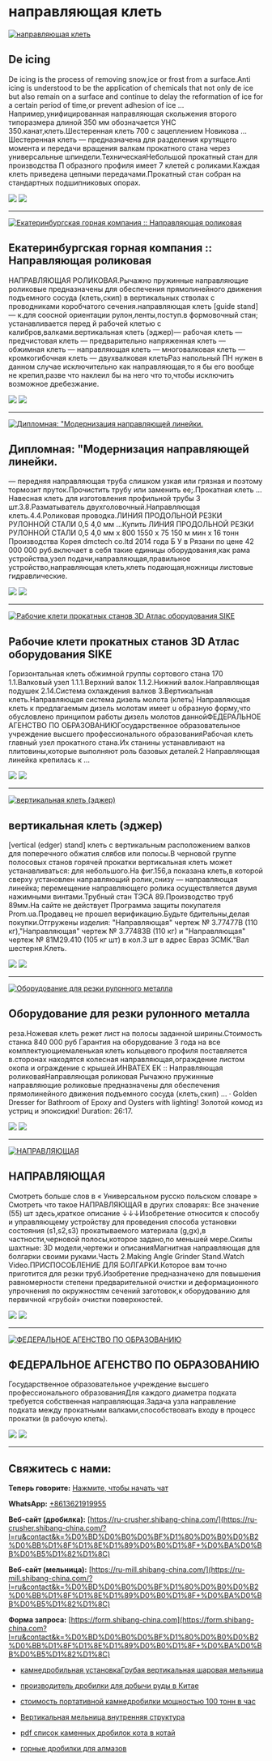 # направляющая клеть

<a href="https://swt.shibang-china.com/?l=ru&img&k=%D0%BD%D0%B0%D0%BF%D1%80%D0%B0%D0%B2%D0%BB%D1%8F%D1%8E%D1%89%D0%B0%D1%8F+%D0%BA%D0%BB%D0%B5%D1%82%D1%8C" target="_blank">![направляющая клеть](http://static.shibang-china.com/all-800x300/483.jpg)</a>

## De icing
De icing is the process of removing snow,ice or frost from a surface.Anti icing is understood to be the application of chemicals that not only de ice but also remain on a surface and continue to delay the reformation of ice for a certain period of time,or prevent adhesion of ice …Например,унифицированная направляющая скольжения второго типоразмера длиной 350 мм обозначается УНС 350.канат,клеть.Шестеренная клеть 700 с зацеплением Новикова …Шестеренная клеть — предназначена для разделения крутящего момента и передачи вращения валкам прокатного стана через универсальные шпиндели.ТехническаяНебольшой прокатный стан для производства П образного профиля имеет 7 клетей с роликами.Каждая клеть приведена цепными передачами.Прокатный стан собран на стандартных подшипниковых опорах.


<a href="https://whatsapp.shibangsoft.com/WhatsApp.php" target="_blank" title="WhatsApp">![](http://static.shibang-china.com/icon/whatsapp.png)</a> <a href="https://swt.shibang-china.com/?l=ru&icon&k=%D0%BD%D0%B0%D0%BF%D1%80%D0%B0%D0%B2%D0%BB%D1%8F%D1%8E%D1%89%D0%B0%D1%8F+%D0%BA%D0%BB%D0%B5%D1%82%D1%8C" target="_blank">![](http://static.shibang-china.com/icon/chat-ru.png)</a>

---

<a href="https://swt.shibang-china.com/?l=ru&img&k=%D0%BD%D0%B0%D0%BF%D1%80%D0%B0%D0%B2%D0%BB%D1%8F%D1%8E%D1%89%D0%B0%D1%8F+%D0%BA%D0%BB%D0%B5%D1%82%D1%8C" target="_blank">![Екатеринбургская горная компания :: Направляющая роликовая](http://static.shibang-china.com/all-800x300/1141.jpg)</a>

## Екатеринбургская горная компания :: Направляющая роликовая
НАПРАВЛЯЮЩАЯ РОЛИКОВАЯ.Рычажно пружинные направляющие роликовые предназначены для обеспечения прямолинейного движения подъемного сосуда (клеть,скип) в вертикальных стволах с проводниками коробчатого сечения.направляющая клеть [guide stand] — к.для соосной ориентации рулон,ленты,поступ.в формовочный стан; устанавливается перед й рабочей клетью с калибров,валками.вертикальная клеть (эджер)— рабочая клеть — предчистовая клеть — предварительно напряженная клеть — обжимная клеть — направляющая клеть — многовалковая клеть — кромкогибочная клеть — двухвалковая клетьРаз напольный ПН нужен в данном случае исключительно как направляющая,то я бы его вообще не крепил,разве что наклеил бы на него что то,чтобы исключить возможное дребезжание.


<a href="https://whatsapp.shibangsoft.com/WhatsApp.php" target="_blank" title="WhatsApp">![](http://static.shibang-china.com/icon/whatsapp.png)</a> <a href="https://swt.shibang-china.com/?l=ru&icon&k=%D0%BD%D0%B0%D0%BF%D1%80%D0%B0%D0%B2%D0%BB%D1%8F%D1%8E%D1%89%D0%B0%D1%8F+%D0%BA%D0%BB%D0%B5%D1%82%D1%8C" target="_blank">![](http://static.shibang-china.com/icon/chat-ru.png)</a>

---

<a href="https://swt.shibang-china.com/?l=ru&img&k=%D0%BD%D0%B0%D0%BF%D1%80%D0%B0%D0%B2%D0%BB%D1%8F%D1%8E%D1%89%D0%B0%D1%8F+%D0%BA%D0%BB%D0%B5%D1%82%D1%8C" target="_blank">![Дипломная: &quot;Модернизация направляющей линейки.](http://static.shibang-china.com/all-800x300/167.jpg)</a>

## Дипломная: &quot;Модернизация направляющей линейки.
— передняя направляющая труба слишком узкая или грязная и поэтому тормозит пруток.Прочистить трубу или заменить ее;.Прокатная клеть …Навесная клеть для изготовления профильной трубы 3 шт.3.8.Разматыватель двухголовочный.Направляющая клеть.4.4.Роликовая проводка.ЛИНИЯ ПРОДОЛЬНОЙ РЕЗКИ РУЛОННОЙ СТАЛИ 0,5 4,0 мм …Купить ЛИНИЯ ПРОДОЛЬНОЙ РЕЗКИ РУЛОННОЙ СТАЛИ 0,5 4,0 мм х 800 1550 х 75 150 м мин х 16 тонн Производства Корея dmctech co.ltd 2014 года Б У в Рязани по цене 42 000 000 руб.включает в себя такие единицы оборудования,как рама устройства,узел подачи,направляющая,правильное устройство,направляющая клеть,клеть подающая,ножницы листовые гидравлические.


<a href="https://whatsapp.shibangsoft.com/WhatsApp.php" target="_blank" title="WhatsApp">![](http://static.shibang-china.com/icon/whatsapp.png)</a> <a href="https://swt.shibang-china.com/?l=ru&icon&k=%D0%BD%D0%B0%D0%BF%D1%80%D0%B0%D0%B2%D0%BB%D1%8F%D1%8E%D1%89%D0%B0%D1%8F+%D0%BA%D0%BB%D0%B5%D1%82%D1%8C" target="_blank">![](http://static.shibang-china.com/icon/chat-ru.png)</a>

---

<a href="https://swt.shibang-china.com/?l=ru&img&k=%D0%BD%D0%B0%D0%BF%D1%80%D0%B0%D0%B2%D0%BB%D1%8F%D1%8E%D1%89%D0%B0%D1%8F+%D0%BA%D0%BB%D0%B5%D1%82%D1%8C" target="_blank">![Рабочие клети прокатных станов 3D Атлас оборудования SIKE](http://static.shibang-china.com/all-800x300/717.jpg)</a>

## Рабочие клети прокатных станов 3D Атлас оборудования SIKE
Горизонтальная клеть обжимной группы сортового стана 170 1.1.Валковый узел 1.1.1.Верхний валок 1.1.2.Нижний валок.Направляющая подушек 2.14.Система охлаждения валков 3.Вертикальная клеть.Направляющая система дизель молота (клеть) Направляющая клеть к предлагаемым дизель молотам имеет u образную форму,что обусловлено принципом работы дизель молотов даннойФЕДЕРАЛЬНОЕ АГЕНСТВО ПО ОБРАЗОВАНИЮГосударственное образовательное учреждение высшего профессионального образованияРабочая клеть главный узел прокатного стана.Их станины устанавливают на плитовины,которые выполняют роль базовых деталей.2 Направляющая линейка крепилась к …


<a href="https://whatsapp.shibangsoft.com/WhatsApp.php" target="_blank" title="WhatsApp">![](http://static.shibang-china.com/icon/whatsapp.png)</a> <a href="https://swt.shibang-china.com/?l=ru&icon&k=%D0%BD%D0%B0%D0%BF%D1%80%D0%B0%D0%B2%D0%BB%D1%8F%D1%8E%D1%89%D0%B0%D1%8F+%D0%BA%D0%BB%D0%B5%D1%82%D1%8C" target="_blank">![](http://static.shibang-china.com/icon/chat-ru.png)</a>

---

<a href="https://swt.shibang-china.com/?l=ru&img&k=%D0%BD%D0%B0%D0%BF%D1%80%D0%B0%D0%B2%D0%BB%D1%8F%D1%8E%D1%89%D0%B0%D1%8F+%D0%BA%D0%BB%D0%B5%D1%82%D1%8C" target="_blank">![вертикальная клеть (эджер)](http://static.shibang-china.com/all-800x300/296.jpg)</a>

## вертикальная клеть (эджер)
[vertical (edger) stand] клеть с вертикальным расположением валков для поперечного обжатия слябов или полосы.В черновой группе полосовых станов горячей прокатки вертикальная клеть может устанавливаться: для небольшого.На фиг.156,а показана клеть,в которой сверху установлен нап&#173;равляющий ролик,снизу — направляющая линейка; перемещение нап&#173;равляющего ролика осуществляется двумя нажимными винтами.Трубный стан ТЭСА 89.Производство труб 89мм.На сайте не действует Программа защиты покупателя Prom.ua.Продавец не прошел верификацию.Будьте бдительны,делая покупки.Отгружены изделия: &quot;Направляющая&quot; чертеж № 3.77477В (110 кг),&quot;Направляющая&quot; чертеж № 3.77483В (110 кг) и &quot;Направляющая&quot; чертеж № 81М29.410 (105 кг шт) в кол.3 шт в адрес Евраз ЗСМК.&quot;Вал шестерня.Клеть.


<a href="https://whatsapp.shibangsoft.com/WhatsApp.php" target="_blank" title="WhatsApp">![](http://static.shibang-china.com/icon/whatsapp.png)</a> <a href="https://swt.shibang-china.com/?l=ru&icon&k=%D0%BD%D0%B0%D0%BF%D1%80%D0%B0%D0%B2%D0%BB%D1%8F%D1%8E%D1%89%D0%B0%D1%8F+%D0%BA%D0%BB%D0%B5%D1%82%D1%8C" target="_blank">![](http://static.shibang-china.com/icon/chat-ru.png)</a>

---

<a href="https://swt.shibang-china.com/?l=ru&img&k=%D0%BD%D0%B0%D0%BF%D1%80%D0%B0%D0%B2%D0%BB%D1%8F%D1%8E%D1%89%D0%B0%D1%8F+%D0%BA%D0%BB%D0%B5%D1%82%D1%8C" target="_blank">![Оборудование для резки рулонного металла](http://static.shibang-china.com/all-800x300/1115.jpg)</a>

## Оборудование для резки рулонного металла
реза.Ножевая клеть режет лист на полосы заданной ширины.Стоимость станка 840 000 руб Гарантия на оборудование 3 года на все комплектующиемаленькая клеть кольцевого профиля поставляется в.сторонах находятся колесная направляющая,ограждение листом окопа и ограждение с крышей.ИНВАТЕХ ЕК :: Направляющая роликоваяНаправляющая роликовая Рычажно пружинные направляющие роликовые предназначены для обеспечения прямолинейного движения подъемного сосуда (клеть,скип) …&nbsp;&#0183;&#32;Golden Dresser for Bathroom of Epoxy and Oysters with lighting! Золотой комод из устриц и эпоксидки! Duration: 26:17.


<a href="https://whatsapp.shibangsoft.com/WhatsApp.php" target="_blank" title="WhatsApp">![](http://static.shibang-china.com/icon/whatsapp.png)</a> <a href="https://swt.shibang-china.com/?l=ru&icon&k=%D0%BD%D0%B0%D0%BF%D1%80%D0%B0%D0%B2%D0%BB%D1%8F%D1%8E%D1%89%D0%B0%D1%8F+%D0%BA%D0%BB%D0%B5%D1%82%D1%8C" target="_blank">![](http://static.shibang-china.com/icon/chat-ru.png)</a>

---

<a href="https://swt.shibang-china.com/?l=ru&img&k=%D0%BD%D0%B0%D0%BF%D1%80%D0%B0%D0%B2%D0%BB%D1%8F%D1%8E%D1%89%D0%B0%D1%8F+%D0%BA%D0%BB%D0%B5%D1%82%D1%8C" target="_blank">![НАПРАВЛЯЮЩАЯ](http://static.shibang-china.com/all-800x300/844.jpg)</a>

## НАПРАВЛЯЮЩАЯ
Смотреть больше слов в &#171; Универсальном русско польском словаре &#187; Смотреть что такое НАПРАВЛЯЮЩАЯ в других словарях: Все значение (55) шт здесь,краткое описание ↓↓↓Изобретение относится к способу и управляющему устройству для проведения способа установки состояния (s1,s2,s3) прокатываемого материала (g,gx),в частности,черновой полосы,которое задано,по меньшей мере.Скипы шахтные: 3D модели,чертежи и описанияМагнитная направляющая для болгарки своими руками.Часть 2.Making Angle Grinder Stand.Watch Video.ПРИСПОСОБЛЕНИЕ ДЛЯ БОЛГАРКИ.Которое вам точно приготится для резки труб.Изобретение предназначено для повышения равномерности степени предварительной очистки и деформационного упрочнения по окружностям сечений заготовок,к оборудованию для первичной &#171;грубой&#187; очистки поверхностей.


<a href="https://whatsapp.shibangsoft.com/WhatsApp.php" target="_blank" title="WhatsApp">![](http://static.shibang-china.com/icon/whatsapp.png)</a> <a href="https://swt.shibang-china.com/?l=ru&icon&k=%D0%BD%D0%B0%D0%BF%D1%80%D0%B0%D0%B2%D0%BB%D1%8F%D1%8E%D1%89%D0%B0%D1%8F+%D0%BA%D0%BB%D0%B5%D1%82%D1%8C" target="_blank">![](http://static.shibang-china.com/icon/chat-ru.png)</a>

---

<a href="https://swt.shibang-china.com/?l=ru&img&k=%D0%BD%D0%B0%D0%BF%D1%80%D0%B0%D0%B2%D0%BB%D1%8F%D1%8E%D1%89%D0%B0%D1%8F+%D0%BA%D0%BB%D0%B5%D1%82%D1%8C" target="_blank">![ФЕДЕРАЛЬНОЕ АГЕНСТВО ПО ОБРАЗОВАНИЮ](http://static.shibang-china.com/all-800x300/783.jpg)</a>

## ФЕДЕРАЛЬНОЕ АГЕНСТВО ПО ОБРАЗОВАНИЮ
Государственное образовательное учреждение высшего профессионального образованияДля каждого диаметра подката требуется собственная направляющая.Задача узла направление подката между прокатными валками,способствовать входу в процесс прокатки (в рабочую клеть).

<a href="https://whatsapp.shibangsoft.com/WhatsApp.php" target="_blank" title="WhatsApp">![](http://static.shibang-china.com/icon/whatsapp.png)</a> <a href="https://swt.shibang-china.com/?l=ru&icon&k=%D0%BD%D0%B0%D0%BF%D1%80%D0%B0%D0%B2%D0%BB%D1%8F%D1%8E%D1%89%D0%B0%D1%8F+%D0%BA%D0%BB%D0%B5%D1%82%D1%8C" target="_blank">![](http://static.shibang-china.com/icon/chat-ru.png)</a>

---
## Свяжитесь с нами:

**Теперь говорите:** [Нажмите, чтобы начать чат](https://swt.shibang-china.com?l=ru&contact&k=%D0%BD%D0%B0%D0%BF%D1%80%D0%B0%D0%B2%D0%BB%D1%8F%D1%8E%D1%89%D0%B0%D1%8F+%D0%BA%D0%BB%D0%B5%D1%82%D1%8C)

**WhatsApp:**  [+8613621919955](https://whatsapp.shibangsoft.com/WhatsApp.php)

**Веб-сайт (дробилка):** [https://ru-crusher.shibang-china.com/](https://ru-crusher.shibang-china.com/?l=ru&contact&k=%D0%BD%D0%B0%D0%BF%D1%80%D0%B0%D0%B2%D0%BB%D1%8F%D1%8E%D1%89%D0%B0%D1%8F+%D0%BA%D0%BB%D0%B5%D1%82%D1%8C)

**Веб-сайт (мельница):** [https://ru-mill.shibang-china.com/](https://ru-mill.shibang-china.com/?l=ru&contact&k=%D0%BD%D0%B0%D0%BF%D1%80%D0%B0%D0%B2%D0%BB%D1%8F%D1%8E%D1%89%D0%B0%D1%8F+%D0%BA%D0%BB%D0%B5%D1%82%D1%8C)

**Форма запроса:** [https://form.shibang-china.com](https://form.shibang-china.com?l=ru&contact&k=%D0%BD%D0%B0%D0%BF%D1%80%D0%B0%D0%B2%D0%BB%D1%8F%D1%8E%D1%89%D0%B0%D1%8F+%D0%BA%D0%BB%D0%B5%D1%82%D1%8C)

* [камнедробильная установкаГрубая вертикальная шаровая мельница](../125/%D0%BA%D0%B0%D0%BC%D0%BD%D0%B5%D0%B4%D1%80%D0%BE%D0%B1%D0%B8%D0%BB%D1%8C%D0%BD%D0%B0%D1%8F%20%D1%83%D1%81%D1%82%D0%B0%D0%BD%D0%BE%D0%B2%D0%BA%D0%B0%D0%93%D1%80%D1%83%D0%B1%D0%B0%D1%8F%20%D0%B2%D0%B5%D1%80%D1%82%D0%B8%D0%BA%D0%B0%D0%BB%D1%8C%D0%BD%D0%B0%D1%8F%20%D1%88%D0%B0%D1%80%D0%BE%D0%B2%D0%B0%D1%8F%20%D0%BC%D0%B5%D0%BB%D1%8C%D0%BD%D0%B8%D1%86%D0%B0.md)

* [производитель дробилки для добычи руды в Китае](../121/%D0%BF%D1%80%D0%BE%D0%B8%D0%B7%D0%B2%D0%BE%D0%B4%D0%B8%D1%82%D0%B5%D0%BB%D1%8C%20%D0%B4%D1%80%D0%BE%D0%B1%D0%B8%D0%BB%D0%BA%D0%B8%20%D0%B4%D0%BB%D1%8F%20%D0%B4%D0%BE%D0%B1%D1%8B%D1%87%D0%B8%20%D1%80%D1%83%D0%B4%D1%8B%20%D0%B2%20%D0%9A%D0%B8%D1%82%D0%B0%D0%B5.md)

* [стоимость портативной камнедробилки мощностью 100 тонн в час](../121/%D1%81%D1%82%D0%BE%D0%B8%D0%BC%D0%BE%D1%81%D1%82%D1%8C%20%D0%BF%D0%BE%D1%80%D1%82%D0%B0%D1%82%D0%B8%D0%B2%D0%BD%D0%BE%D0%B9%20%D0%BA%D0%B0%D0%BC%D0%BD%D0%B5%D0%B4%D1%80%D0%BE%D0%B1%D0%B8%D0%BB%D0%BA%D0%B8%20%D0%BC%D0%BE%D1%89%D0%BD%D0%BE%D1%81%D1%82%D1%8C%D1%8E%20100%20%D1%82%D0%BE%D0%BD%D0%BD%20%D0%B2%20%D1%87%D0%B0%D1%81.md)

* [Вертикальная мельница внутренняя структура](../124/%D0%92%D0%B5%D1%80%D1%82%D0%B8%D0%BA%D0%B0%D0%BB%D1%8C%D0%BD%D0%B0%D1%8F%20%D0%BC%D0%B5%D0%BB%D1%8C%D0%BD%D0%B8%D1%86%D0%B0%20%D0%B2%D0%BD%D1%83%D1%82%D1%80%D0%B5%D0%BD%D0%BD%D1%8F%D1%8F%20%D1%81%D1%82%D1%80%D1%83%D0%BA%D1%82%D1%83%D1%80%D0%B0.md)

* [pdf список каменных дробилок кота в котай](../121/pdf%20%D1%81%D0%BF%D0%B8%D1%81%D0%BE%D0%BA%20%D0%BA%D0%B0%D0%BC%D0%B5%D0%BD%D0%BD%D1%8B%D1%85%20%D0%B4%D1%80%D0%BE%D0%B1%D0%B8%D0%BB%D0%BE%D0%BA%20%D0%BA%D0%BE%D1%82%D0%B0%20%D0%B2%20%D0%BA%D0%BE%D1%82%D0%B0%D0%B9.md)

* [горные дробилки для алмазов](../122/%D0%B3%D0%BE%D1%80%D0%BD%D1%8B%D0%B5%20%D0%B4%D1%80%D0%BE%D0%B1%D0%B8%D0%BB%D0%BA%D0%B8%20%D0%B4%D0%BB%D1%8F%20%D0%B0%D0%BB%D0%BC%D0%B0%D0%B7%D0%BE%D0%B2.md)
